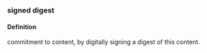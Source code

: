 ### signed digest

<h4>Definition</h4><p>commitment to content, by digitally signing a digest of this content.</p>